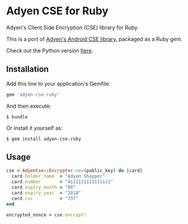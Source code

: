 # Adyen CSE for Ruby

Adyen's Client Side Encryption (CSE) library for Ruby.

This is a port of [Adyen's Android CSE library](https://github.com/Adyen/adyen-cse-android), packaged as a Ruby gem.

Check out the Python version [here](https://github.com/cheah/adyen-cse-python).

## Installation

Add this line to your application's Gemfile:

```ruby
gem 'adyen-cse-ruby'
```

And then execute:

    $ bundle

Or install it yourself as:

    $ gem install adyen-cse-ruby

## Usage

```ruby
cse = AdyenCse::Encrypter.new(public_key) do |card|
  card.holder_name  = "Adyen Shopper"
  card.number       = "4111111111111111"
  card.expiry_month = "08"
  card.expiry_year  = "2018"
  card.cvc          = "737"
end

encrypted_nonce = cse.encrypt!
```
